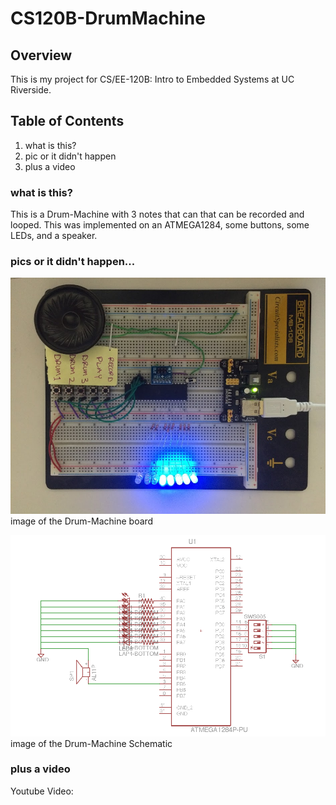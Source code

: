 CS120B-DrumMachine
========


Overview
--------
This is my project for CS/EE-120B: Intro to Embedded Systems at UC Riverside.


Table of Contents
-----------------
1. what is this?
2. pic or it didn't happen
3. plus a video


### what is this?
This is a Drum-Machine with 3 notes that can that can be recorded and looped.
This was implemented on an ATMEGA1284, some buttons, some LEDs, and a speaker.

### pics or it didn't happen...
![Drum-Machine](/picture/drum-machine.JPG)
image of the Drum-Machine board

![Drum-Machine-Schematic](/picture/drum-machine-schematic.png)
image of the Drum-Machine Schematic

### plus a video
Youtube Video:
